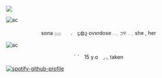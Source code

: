 ![](https://komarev.com/ghpvc/?username=seil-directory&color=2cb0ae&style=plastic&label=)
  
![ac](https://files.catbox.moe/bxf9bn.png)

<p align="center">sona   𓈈⠀⠀ 𝅄  ⠀᧔◍᧓  ovxrdose   𓂃       ੭୧        𓂃 she , her

  ![ac](https://files.catbox.moe/wy8v8x.png)

<p align="center"> ˊ  ˋ　15 y.o ◞  ◟ taken 

[![spotify-github-profile](https://spotify-github-profile.kittinanx.com/api/view?uid=31xhjvt4vgal3pm2lykb5pacqqme&cover_image=false&theme=default&show_offline=false&background_color=ffffff&interchange=false&bar_color=cc6697)](https://github.com/kittinan/spotify-github-profile)
